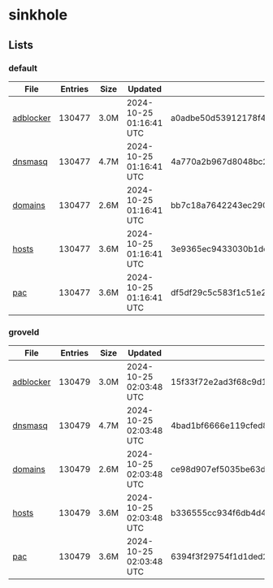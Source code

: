 # sinkhole

## Lists

### default

|File|Entries|Size|Updated|Hash|
|-|-|-|-|-|
|[adblocker](https://raw.githubusercontent.com/groveld/sinkhole/lists/default/adblocker.txt)|130477|3.0M|2024-10-25 01:16:41 UTC|a0adbe50d53912178f4f291c5ee237bbaa63f2929712c07ffe3139b2f6616b55|
|[dnsmasq](https://raw.githubusercontent.com/groveld/sinkhole/lists/default/dnsmasq.txt)|130477|4.7M|2024-10-25 01:16:41 UTC|4a770a2b967d8048bc249cf94051e0f2e94466049da4fe9732ca8b192ae48b59|
|[domains](https://raw.githubusercontent.com/groveld/sinkhole/lists/default/domains.txt)|130477|2.6M|2024-10-25 01:16:41 UTC|bb7c18a7642243ec2908b16ba4845a4fdc4468c574e6216585bf3ea8092678a1|
|[hosts](https://raw.githubusercontent.com/groveld/sinkhole/lists/default/hosts.txt)|130477|3.6M|2024-10-25 01:16:41 UTC|3e9365ec9433030b1dc4bf8bdd4e98c0dfb73614d346fa200e8593e561e3b94e|
|[pac](https://raw.githubusercontent.com/groveld/sinkhole/lists/default/pac.txt)|130477|3.6M|2024-10-25 01:16:41 UTC|df5df29c5c583f1c51e29f69461e52089bae4c35600611bc43f15caff22b7400|

### groveld

|File|Entries|Size|Updated|Hash|
|-|-|-|-|-|
|[adblocker](https://raw.githubusercontent.com/groveld/sinkhole/lists/groveld/adblocker.txt)|130479|3.0M|2024-10-25 02:03:48 UTC|15f33f72e2ad3f68c9d1f11bc6d7c27b4b97167d80efc41d05bb39427dbaadd4|
|[dnsmasq](https://raw.githubusercontent.com/groveld/sinkhole/lists/groveld/dnsmasq.txt)|130479|4.7M|2024-10-25 02:03:48 UTC|4bad1bf6666e119cfed8c03ba10417b647f0563a42f302002dec54e4e2a30c34|
|[domains](https://raw.githubusercontent.com/groveld/sinkhole/lists/groveld/domains.txt)|130479|2.6M|2024-10-25 02:03:48 UTC|ce98d907ef5035be63d36105f46f91c7a8f5e055dd4e9cb145aac833843c27a5|
|[hosts](https://raw.githubusercontent.com/groveld/sinkhole/lists/groveld/hosts.txt)|130479|3.6M|2024-10-25 02:03:48 UTC|b336555cc934f6db4d46044e7ab15ddd0dcad2ca2a41d46f757dea7b73f4503e|
|[pac](https://raw.githubusercontent.com/groveld/sinkhole/lists/groveld/pac.txt)|130479|3.6M|2024-10-25 02:03:48 UTC|6394f3f29754f1d1ded2dd0df49a6a455dc868c4766d87972aae30c8c8913412|
